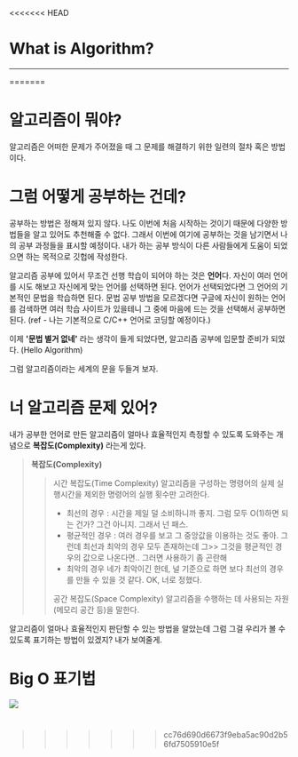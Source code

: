 <<<<<<< HEAD
# What is Algorithm?
----
=======
# 알고리즘이 뭐야? 

알고리즘은 어떠한 문제가 주어졌을 때 그 문제를 해결하기 위한 일련의 절차 혹은 방법이다.


# 그럼 어떻게 공부하는 건데?

공부하는 방법은 정해져 있지 않다. 나도 이번에 처음 시작하는 것이기 때문에 다양한 방법들을 알고 있어도 추천해줄 수 없다. 그래서 이번에 여기에 공부하는 것을 남기면서 나의 공부 과정들을 표시할 예정이다. 내가 하는 공부 방식이 다른 사람들에게 도움이 되었으면 하는 목적으로 깃헙에 작성한다.

알고리즘 공부에 있어서 무조건 선행 학습이 되어야 하는 것은 **언어**다. 자신이 여러 언어를 시도 해보고 자신에게 맞는 언어를 선택하면 된다. 언어가 선택되었다면 그 언어의 기본적인 문법을 학습하면 된다. 문법 공부 방법을 모르겠다면 구글에 자신이 원하는 언어를 검색하면 여러 학습 사이트가 있을테니 그 중에 마음에 드는 것을 선택해서 공부하면 된다. (ref - 나는 기본적으로 C/C++ 언어로 코딩할 예정이다.)

이제 **'문법 별거 없네'** 라는 생각이 들게 되었다면, 알고리즘 공부에 입문할 준비가 되었다. (Hello Algorithm)

그럼 알고리즘이라는 세계의 문을 두들겨 보자.

# 너 알고리즘 문제 있어?

내가 공부한 언어로 만든 알고리즘이 얼마나 효율적인지 측정할 수 있도록 도와주는 개념으로 **복잡도(Complexity)** 라는게 있다.

> __복잡도(Complexity)__
>> 시간 복잡도(Time Complexity)
>> 알고리즘을 구성하는 명령어의 실제 실행시간을 제외한 명령어의 실행 횟수만 고려한다.
>> - 최선의 경우 : 시간을 제일 덜 소비하니까 좋지. 그럼 모두 O(1)하면 되는 건가? 그건 아니지. 그래서 넌 패스.
>> - 평균적인 경우 : 여러 경우를 보고 그 중앙값을 이용하는 것도 좋아. 그런데 최선과 최악의 경우 모두 존재하는데 그>> 그것을 평균적인 경우의 값으로 나온다면.. 그러면 사용하기 좀 곤란해
>> - 최악의 경우
>> 네가 최악이긴 한데, 널 기준으로 하면 보다 최선의 경우를 만들 수 있을 것 같다. OK, 너로 정했다.
>>
>> 공간 복잡도(Space Complexity)
>> 알고리즘을 수행하는 데 사용되는 자원(메모리 공간 등)을 말한다.

알고리즘이 얼마나 효율적인지 판단할 수 있는 방법을 알았는데 그럼 그걸 우리가 볼 수 있도록 표기하는 방법이 있겠지? 내가 보여줄게.

# Big O 표기법
![](https://miro.medium.com/max/695/0*_pZdQCZ2LGo9gPy9)

# 
>>>>>>> cc76d690d6673f9eba5ac90d2b56fd7505910e5f
